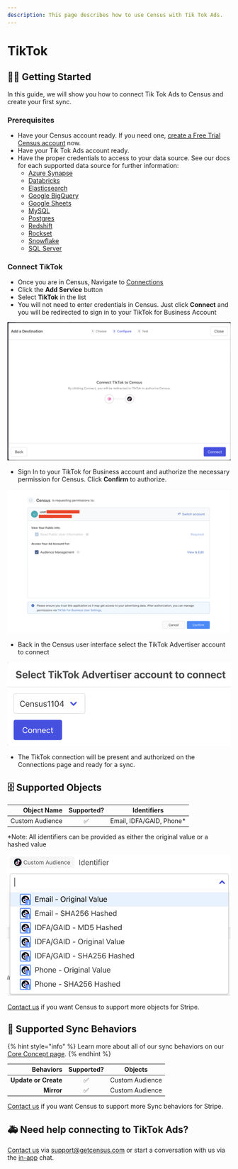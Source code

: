 ```yaml
---
description: This page describes how to use Census with Tik Tok Ads.
---
```


# TikTok

## 🏃‍♀️ Getting Started

In this guide, we will show you how to connect Tik Tok Ads to Census and create your first sync.

### Prerequisites

* Have your Census account ready. If you need one, [create a Free Trial Census account](https://app.getcensus.com/) now.
* Have your Tik Tok Ads account ready.
* Have the proper credentials to access to your data source. See our docs for each supported data source for further information:
  * [Azure Synapse](../sources/azure-synapse.md)
  * [Databricks](https://docs.getcensus.com/sources/databricks)
  * [Elasticsearch](https://docs.getcensus.com/sources/elasticsearch)
  * [Google BigQuery](https://docs.getcensus.com/sources/google-bigquery)
  * [Google Sheets](https://docs.getcensus.com/sources/google-sheets)
  * [MySQL](https://docs.getcensus.com/sources/mysql)
  * [Postgres](https://docs.getcensus.com/sources/postgres)
  * [Redshift](https://docs.getcensus.com/sources/redshift)
  * [Rockset](https://docs.getcensus.com/sources/rockset)
  * [Snowflake](https://docs.getcensus.com/sources/snowflake)
  * [SQL Server](https://docs.getcensus.com/sources/sql-server)

### Connect TikTok

* Once you are in Census, Navigate to [Connections](https://app.getcensus.com/connections)
* Click the **Add Service** button
* Select **TikTok** in the list
* You will not need to enter credentials in Census. Just click **Connect** and you will be redirected to sign in to your TikTok for Business Account

![](<../.gitbook/assets/Screen Shot 2022-02-11 at 4.17.57 PM.png>)

* Sign In to your TikTok for Business account and authorize the necessary permission for Census. Click **Confirm** to authorize.

![Authorize the Census Connection](<../.gitbook/assets/Screen Shot 2022-02-11 at 4.22.17 PM.png>)

* Back in the Census user interface select the TikTok Advertiser account to connect

![Select the intended account](<../.gitbook/assets/Screen Shot 2022-02-11 at 4.29.16 PM.png>)

* The TikTok connection will be present and authorized on the Connections page and ready for a sync.

## 🗄 Supported Objects

| **Object Name** | **Supported?** |      **Identifiers**      |
| --------------: | :------------: | :-----------------------: |
| Custom Audience |        ✅       | Email, IDFA/GAID, Phone\* |

\*Note: All identifiers can be provided as either the original value or a hashed value&#x20;

![](<../.gitbook/assets/Screen Shot 2022-02-15 at 12.03.01 PM.png>)

[Contact us](mailto:support@getcensus.com) if you want Census to support more objects for Stripe.

## 🔄 Supported Sync Behaviors

{% hint style="info" %}
Learn more about all of our sync behaviors on our [Core Concept page](../basics/core-concept/#the-different-sync-behaviors).
{% endhint %}

|        **Behaviors** | **Supported?** |   **Objects**   |
| -------------------: | :------------: | :-------------: |
| **Update or Create** |        ✅       | Custom Audience |
|           **Mirror** |        ✅       | Custom Audience |

[Contact us](mailto:support@getcensus.com) if you want Census to support more Sync behaviors for Stripe.

## 🚑 Need help connecting to TikTok Ads?

[Contact us](mailto:support@getcensus.com) via support@getcensus.com or start a conversation with us via the [in-app](https://app.getcensus.com) chat.
